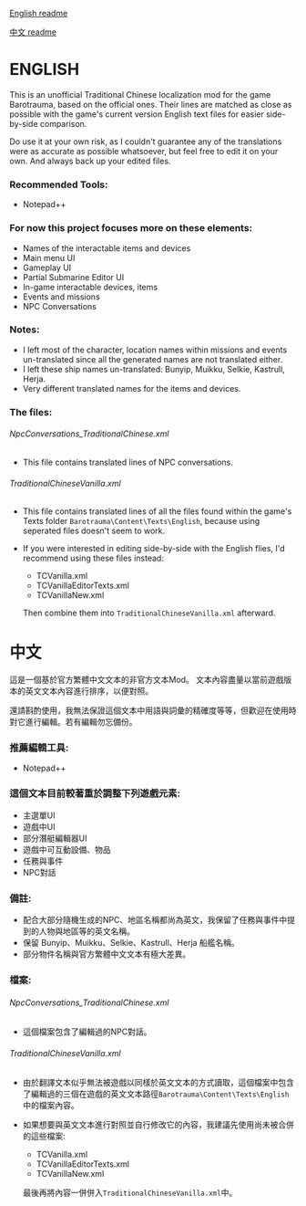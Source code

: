 [English readme](https://github.com/nokau/custom.zht.Barotrauma#english)

[中文 readme](https://github.com/nokau/custom.zht.Barotrauma#中文)

# ENGLISH
This is an unofficial Traditional Chinese localization mod for the game Barotrauma, based on the official ones.
Their lines are matched as close as possible with the game's current version English text files for easier side-by-side comparison.

Do use it at your own risk, as I couldn't guarantee any of the translations were as accurate as possible whatsoever, but feel free to edit it on your own. And always back up your edited files.

### Recommended Tools:
- Notepad++

### For now this project focuses more on these elements:
- Names of the interactable items and devices
- Main menu UI
- Gameplay UI
- Partial Submarine Editor UI
- In-game interactable devices, items
- Events and missions
- NPC Conversations

### Notes:
- I left most of the character, location names within missions and events un-translated since all the generated names are not translated either.
- I left these ship names un-translated: Bunyip, Muikku, Selkie, Kastrull, Herja.
- Very different translated names for the items and devices.

### The files:
###### NpcConversations_TraditionalChinese.xml
- This file contains translated lines of NPC conversations.

###### TraditionalChineseVanilla.xml
- This file contains translated lines of all the files found within the game's Texts folder ```Barotrauma\Content\Texts\English```, because using seperated files doesn't seem to work.

- If you were interested in editing side-by-side with the English flies, I'd recommend using these files instead:
  - TCVanilla.xml
  - TCVanillaEditorTexts.xml
  - TCVanillaNew.xml

  Then combine them into ```TraditionalChineseVanilla.xml``` afterward.

# 中文
這是一個基於官方繁體中文文本的非官方文本Mod。
文本內容盡量以當前遊戲版本的英文文本內容進行排序，以便對照。

還請斟酌使用，我無法保證這個文本中用語與詞彙的精確度等等，但歡迎在使用時對它進行編輯。若有編輯勿忘備份。

### 推薦編輯工具:
- Notepad++

### 這個文本目前較著重於調整下列遊戲元素:
- 主選單UI
- 遊戲中UI
- 部分潛艇編輯器UI
- 遊戲中可互動設備、物品
- 任務與事件
- NPC對話

### 備註:
- 配合大部分隨機生成的NPC、地區名稱都尚為英文，我保留了任務與事件中提到的人物與地區等的英文名稱。
- 保留 Bunyip、Muikku、Selkie、Kastrull、Herja 船艦名稱。
- 部分物件名稱與官方繁體中文文本有極大差異。

### 檔案:
###### NpcConversations_TraditionalChinese.xml
- 這個檔案包含了編輯過的NPC對話。

###### TraditionalChineseVanilla.xml
- 由於翻譯文本似乎無法被遊戲以同樣於英文文本的方式讀取，這個檔案中包含了編輯過的三個在遊戲的英文文本路徑```Barotrauma\Content\Texts\English```中的檔案內容。

- 如果想要與英文文本進行對照並自行修改它的內容，我建議先使用尚未被合併的這些檔案:
  - TCVanilla.xml
  - TCVanillaEditorTexts.xml
  - TCVanillaNew.xml

  最後再將內容一併併入```TraditionalChineseVanilla.xml```中。
